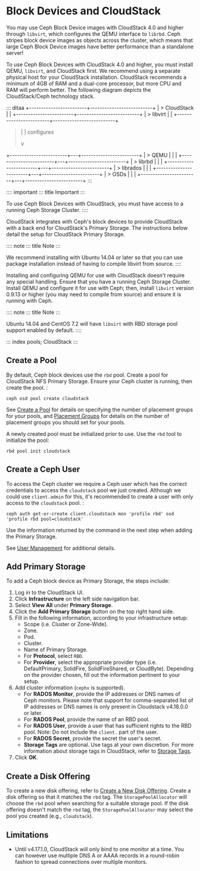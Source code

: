 # Block Devices and CloudStack

You may use Ceph Block Device images with CloudStack 4.0 and higher
through `libvirt`, which configures the QEMU interface to `librbd`. Ceph
stripes block device images as objects across the cluster, which means
that large Ceph Block Device images have better performance than a
standalone server!

To use Ceph Block Devices with CloudStack 4.0 and higher, you must
install QEMU, `libvirt`, and CloudStack first. We recommend using a
separate physical host for your CloudStack installation. CloudStack
recommends a minimum of 4GB of RAM and a dual-core processor, but more
CPU and RAM will perform better. The following diagram depicts the
CloudStack/Ceph technology stack.

::: ditaa
+------------------------+--------------------------+
| > CloudStack           |                          |
+------------------------+--------------------------+
| > libvirt              |                          |
+------------------------+--------------------------+

> | 
> | configures
>
> v

+------------------------+---+------------------------+
| > QEMU                 |   |                        |
+------------------------+---+------------------------+
| > librbd               |   |                        |
+------------------------+---+------------------------+
| > librados             |   |                        |
+------------------------+---+------------------------+
| > OSDs                 |   |                        |
+------------------------+---+------------------------+
:::

:::: important
::: title
Important
:::

To use Ceph Block Devices with CloudStack, you must have access to a
running Ceph Storage Cluster.
::::

CloudStack integrates with Ceph\'s block devices to provide CloudStack
with a back end for CloudStack\'s Primary Storage. The instructions
below detail the setup for CloudStack Primary Storage.

:::: note
::: title
Note
:::

We recommend installing with Ubuntu 14.04 or later so that you can use
package installation instead of having to compile libvirt from source.
::::

Installing and configuring QEMU for use with CloudStack doesn\'t require
any special handling. Ensure that you have a running Ceph Storage
Cluster. Install QEMU and configure it for use with Ceph; then, install
`libvirt` version 0.9.13 or higher (you may need to compile from source)
and ensure it is running with Ceph.

:::: note
::: title
Note
:::

Ubuntu 14.04 and CentOS 7.2 will have `libvirt` with RBD storage pool
support enabled by default.
::::

::: index
pools; CloudStack
:::

## Create a Pool

By default, Ceph block devices use the `rbd` pool. Create a pool for
CloudStack NFS Primary Storage. Ensure your Ceph cluster is running,
then create the pool. :

    ceph osd pool create cloudstack

See [Create a Pool](../../rados/operations/pools#createpool) for details
on specifying the number of placement groups for your pools, and
[Placement Groups](../../rados/operations/placement-groups) for details
on the number of placement groups you should set for your pools.

A newly created pool must be initialized prior to use. Use the `rbd`
tool to initialize the pool:

    rbd pool init cloudstack

## Create a Ceph User

To access the Ceph cluster we require a Ceph user which has the correct
credentials to access the `cloudstack` pool we just created. Although we
could use `client.admin` for this, it\'s recommended to create a user
with only access to the `cloudstack` pool. :

    ceph auth get-or-create client.cloudstack mon 'profile rbd' osd 'profile rbd pool=cloudstack'

Use the information returned by the command in the next step when adding
the Primary Storage.

See [User Management](../../rados/operations/user-management) for
additional details.

## Add Primary Storage

To add a Ceph block device as Primary Storage, the steps include:

1.  Log in to the CloudStack UI.
2.  Click **Infrastructure** on the left side navigation bar.
3.  Select **View All** under **Primary Storage**.
4.  Click the **Add Primary Storage** button on the top right hand side.
5.  Fill in the following information, according to your infrastructure
    setup:
    -   Scope (i.e. Cluster or Zone-Wide).
    -   Zone.
    -   Pod.
    -   Cluster.
    -   Name of Primary Storage.
    -   For **Protocol**, select `RBD`.
    -   For **Provider**, select the appropriate provider type (i.e.
        DefaultPrimary, SolidFire, SolidFireShared, or CloudByte).
        Depending on the provider chosen, fill out the information
        pertinent to your setup.
6.  Add cluster information (`cephx` is supported).
    -   For **RADOS Monitor**, provide the IP addresses or DNS names of
        Ceph monitors. Please note that support for comma-separated list
        of IP addresses or DNS names is only present in Cloudstack
        v4.18.0.0 or later.
    -   For **RADOS Pool**, provide the name of an RBD pool.
    -   For **RADOS User**, provide a user that has sufficient rights to
        the RBD pool. Note: Do not include the `client.` part of the
        user.
    -   For **RADOS Secret**, provide the secret the user\'s secret.
    -   **Storage Tags** are optional. Use tags at your own discretion.
        For more information about storage tags in CloudStack, refer to
        [Storage
        Tags](http://docs.cloudstack.apache.org/en/latest/adminguide/storage.html#storage-tags).
7.  Click **OK**.

## Create a Disk Offering

To create a new disk offering, refer to [Create a New Disk
Offering](http://docs.cloudstack.apache.org/en/latest/adminguide/service_offerings.html#creating-a-new-disk-offering).
Create a disk offering so that it matches the `rbd` tag. The
`StoragePoolAllocator` will choose the `rbd` pool when searching for a
suitable storage pool. If the disk offering doesn\'t match the `rbd`
tag, the `StoragePoolAllocator` may select the pool you created (e.g.,
`cloudstack`).

## Limitations

-   Until v4.17.1.0, CloudStack will only bind to one monitor at a time.
    You can however use multiple DNS A or AAAA records in a round-robin
    fashion to spread connections over multiple monitors.
